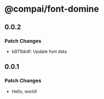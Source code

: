 # @compai/font-domine

## 0.0.2

### Patch Changes

- b971bb4f: Update font data

## 0.0.1

### Patch Changes

- Hello, world!
